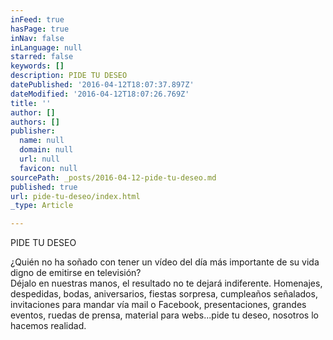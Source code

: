 ```yaml
---
inFeed: true
hasPage: true
inNav: false
inLanguage: null
starred: false
keywords: []
description: PIDE TU DESEO
datePublished: '2016-04-12T18:07:37.897Z'
dateModified: '2016-04-12T18:07:26.769Z'
title: ''
author: []
authors: []
publisher:
  name: null
  domain: null
  url: null
  favicon: null
sourcePath: _posts/2016-04-12-pide-tu-deseo.md
published: true
url: pide-tu-deseo/index.html
_type: Article

---
```

PIDE TU DESEO

¿Quién no ha soñado con tener un vídeo del día más importante de su vida digno de emitirse en televisión?   
Déjalo en nuestras manos, el resultado no te dejará indiferente. Homenajes, despedidas, bodas, aniversarios, fiestas sorpresa, cumpleaños señalados, invitaciones para mandar vía mail o Facebook, presentaciones, grandes eventos, ruedas de prensa, material para webs...pide tu deseo, nosotros lo hacemos realidad.